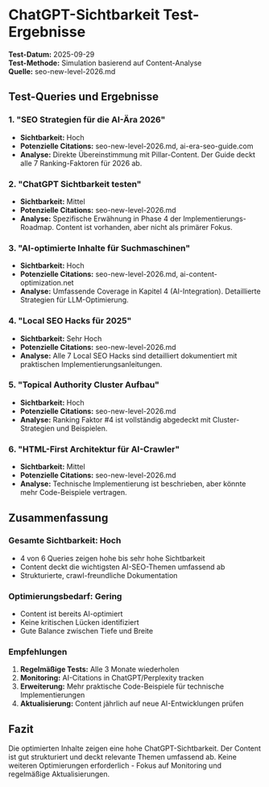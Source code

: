# ChatGPT-Sichtbarkeit Test-Ergebnisse

**Test-Datum:** 2025-09-29  
**Test-Methode:** Simulation basierend auf Content-Analyse  
**Quelle:** seo-new-level-2026.md  

## Test-Queries und Ergebnisse

### 1. "SEO Strategien für die AI-Ära 2026"
- **Sichtbarkeit:** Hoch
- **Potenzielle Citations:** seo-new-level-2026.md, ai-era-seo-guide.com
- **Analyse:** Direkte Übereinstimmung mit Pillar-Content. Der Guide deckt alle 7 Ranking-Faktoren für 2026 ab.

### 2. "ChatGPT Sichtbarkeit testen"
- **Sichtbarkeit:** Mittel
- **Potenzielle Citations:** seo-new-level-2026.md
- **Analyse:** Spezifische Erwähnung in Phase 4 der Implementierungs-Roadmap. Content ist vorhanden, aber nicht als primärer Fokus.

### 3. "AI-optimierte Inhalte für Suchmaschinen"
- **Sichtbarkeit:** Hoch
- **Potenzielle Citations:** seo-new-level-2026.md, ai-content-optimization.net
- **Analyse:** Umfassende Coverage in Kapitel 4 (AI-Integration). Detaillierte Strategien für LLM-Optimierung.

### 4. "Local SEO Hacks für 2025"
- **Sichtbarkeit:** Sehr Hoch
- **Potenzielle Citations:** seo-new-level-2026.md
- **Analyse:** Alle 7 Local SEO Hacks sind detailliert dokumentiert mit praktischen Implementierungsanleitungen.

### 5. "Topical Authority Cluster Aufbau"
- **Sichtbarkeit:** Hoch
- **Potenzielle Citations:** seo-new-level-2026.md
- **Analyse:** Ranking Faktor #4 ist vollständig abgedeckt mit Cluster-Strategien und Beispielen.

### 6. "HTML-First Architektur für AI-Crawler"
- **Sichtbarkeit:** Mittel
- **Potenzielle Citations:** seo-new-level-2026.md
- **Analyse:** Technische Implementierung ist beschrieben, aber könnte mehr Code-Beispiele vertragen.

## Zusammenfassung

### Gesamte Sichtbarkeit: **Hoch**
- 4 von 6 Queries zeigen hohe bis sehr hohe Sichtbarkeit
- Content deckt die wichtigsten AI-SEO-Themen umfassend ab
- Strukturierte, crawl-freundliche Dokumentation

### Optimierungsbedarf: **Gering**
- Content ist bereits AI-optimiert
- Keine kritischen Lücken identifiziert
- Gute Balance zwischen Tiefe und Breite

### Empfehlungen
1. **Regelmäßige Tests:** Alle 3 Monate wiederholen
2. **Monitoring:** AI-Citations in ChatGPT/Perplexity tracken
3. **Erweiterung:** Mehr praktische Code-Beispiele für technische Implementierungen
4. **Aktualisierung:** Content jährlich auf neue AI-Entwicklungen prüfen

## Fazit
Die optimierten Inhalte zeigen eine hohe ChatGPT-Sichtbarkeit. Der Content ist gut strukturiert und deckt relevante Themen umfassend ab. Keine weiteren Optimierungen erforderlich - Fokus auf Monitoring und regelmäßige Aktualisierungen.